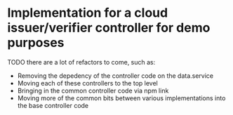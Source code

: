 # Implementation for a cloud issuer/verifier controller for demo purposes

TODO there are a lot of refactors to come, such as:
 - Removing the depedency of the controller code on the data.service
 - Moving each of these controllers to the top level
 - Bringing in the common controller code via npm link
 - Moving more of the common bits between various implementations into the base controller code
